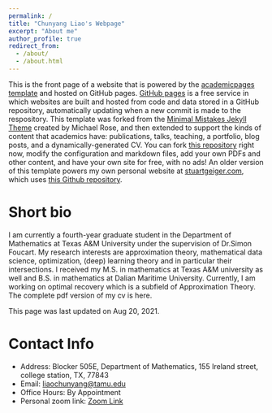 ```yaml
---
permalink: /
title: "Chunyang Liao's Webpage"
excerpt: "About me"
author_profile: true
redirect_from: 
  - /about/
  - /about.html
---
```


This is the front page of a website that is powered by the [academicpages template](https://github.com/academicpages/academicpages.github.io) and hosted on GitHub pages. [GitHub pages](https://pages.github.com) is a free service in which websites are built and hosted from code and data stored in a GitHub repository, automatically updating when a new commit is made to the respository. This template was forked from the [Minimal Mistakes Jekyll Theme](https://mmistakes.github.io/minimal-mistakes/) created by Michael Rose, and then extended to support the kinds of content that academics have: publications, talks, teaching, a portfolio, blog posts, and a dynamically-generated CV. You can fork [this repository](https://github.com/academicpages/academicpages.github.io) right now, modify the configuration and markdown files, add your own PDFs and other content, and have your own site for free, with no ads! An older version of this template powers my own personal website at [stuartgeiger.com](http://stuartgeiger.com), which uses [this Github repository](https://github.com/staeiou/staeiou.github.io).

Short bio
=====

I am currently a fourth-year graduate student in the Department of Mathematics at Texas A&M University under the supervision of Dr.Simon Foucart. My research interests are approximation theory, mathematical data science, optimization, (deep) learning theory and in particular their intersections. I received my M.S. in mathematics at Texas A&M university as well and B.S. in mathematics at Dalian Maritime University. Currently, I am working on optimal recovery which is a subfield of Approximation Theory. The complete pdf version of my cv is here.

This page was last updated on Aug 20, 2021.

Contact Info
=====
* Address: Blocker 505E, Department of Mathematics, 155 Ireland street,  college station, TX, 77843
* Email: liaochunyang@tamu.edu
* Office Hours:  By Appointment
* Personal zoom link: [Zoom Link](https://tamu.zoom.us/j/5522902045?pwd=Mi8vdEE0WGt0SGRLZ1dZZC9kU3dnQT09)

